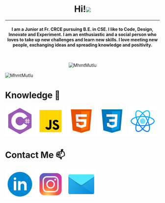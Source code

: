 <h1 align="center">Hi!<img src="https://media.giphy.com/media/hvRJCLFzcasrR4ia7z/giphy.gif" width="35"></h1>
<hr/>
<h4 align="center">I am a Junior at Fr. CRCE pursuing B.E. in CSE. I like to Code, Design, Innovate and Experiment. I am an enthusiastic and a social person who loves to take up new challenges and learn new skills. I love meeting new people, exchanging ideas and spreading knowledge and positivity.</h4>
<br>
<p align="center"> <img src="https://komarev.com/ghpvc/?username=MhmtMutlu&label=Profile%20views&color=0e75b6&style=plastic" alt="MhmtMutlu" /> </p>

<p><img align="center" src="https://github-readme-stats.vercel.app/api?username=MhmtMutlu&hide=issues&theme=cobalt&show_icons=true" alt="MhmtMutlu" /></p>

# Knowledge 🧠

![alt text](https://github.com/MhmtMutlu/MhmtMutlu/blob/master/csharp.png?raw=true) ![alt text](https://github.com/MhmtMutlu/MhmtMutlu/blob/master/javascript.png?raw=true) ![alt text](https://github.com/MhmtMutlu/MhmtMutlu/blob/master/html5.png?raw=true) ![alt text](https://github.com/MhmtMutlu/MhmtMutlu/blob/master/css3.png?raw=true) ![alt text](https://github.com/MhmtMutlu/MhmtMutlu/blob/master/react.png?raw=true)

# Contact Me 📫

[![alt text](https://github.com/MhmtMutlu/MhmtMutlu/blob/master/linkedin.png?raw=true)](https://www.linkedin.com/in/mehmet-mutlu-334890185/) [![alt text](https://github.com/MhmtMutlu/MhmtMutlu/blob/master/instagram.png?raw=true)](https://www.instagram.com/_mehmetmutluu) [![alt text](https://github.com/MhmtMutlu/MhmtMutlu/blob/master/letter.png?raw=true)](mailto:mhmetmtlu@outlook.com)
